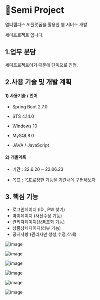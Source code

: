 # 🎯Semi Project

멀티캠퍼스 AI플랫폼을 활용한 웹 서비스 개발 

세미프로젝트 입니다.



## 1.업무 분담

세미프로젝트이기 때문에 단독으로 진행.



## 2.사용 기술 및 개발 계획

#### 1) 사용기술 / 언어

- Spring Boot 2.7.0

- STS 4.14.0

- Windows 10

- MySQL8.0

- JAVA / JavaScript

  

#### 2) 개발계획

- 기간 : 22.6.20 ~ 22.06.23

- 목표 : 목표로정한 기능을 기간내에 구현해보자

  

##  3. 핵심 기능

- 로그인페이지 (ID , PW 찾기)
- 마이페이지 (사진수정 기능)
- 관리자페이지(상품조회 기능)
- 상품상세페이지(리뷰 기능)
- 공지사항 (관리자만 생성,수정,삭제)

![image](https://user-images.githubusercontent.com/103401972/175840821-e042b267-c4a2-4ffe-900c-0f16c28f2bb7.png)

![image](https://user-images.githubusercontent.com/103401972/175840974-62b873a3-ada0-4217-ab7f-6506cc8c5af6.png)

![image](https://user-images.githubusercontent.com/103401972/175841091-50b46c31-05d5-435e-9c92-75190388d635.png)

![image](https://user-images.githubusercontent.com/103401972/175841159-a3ec665d-e318-4c4a-b99e-5824c59d3686.png)

![image](https://user-images.githubusercontent.com/103401972/175841199-707562e8-1737-4a8f-ae65-b590ee94aede.png)

![image](https://user-images.githubusercontent.com/103401972/175841241-d6dbcb1d-4c8b-4ed6-b3ee-24e33045c425.png)
